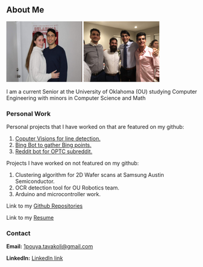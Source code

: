 ## About Me
<p float="left">
  <img src="Images/IMG-20190314-WA0003.jpg" width="200" height="160" />
  <img src="/Images/Snapchat-333778202.jpg" width="200" height="160" /> 
</p>


I am a current Senior at the University of Oklahoma (OU) studying Computer Engineering with minors in Computer Science and Math


### Personal Work
Personal projects that I have worked on that are featured on my github:

1. [Coputer Visions for line detection.](https://github.com/PouyaT/map_projection)
2. [Bing Bot to gather Bing points.](https://github.com/PouyaT/BingBot)
3. [Reddit bot for OPTC subreddit.](https://github.com/PouyaT/OPTC-reddit-bot)

Projects I have worked on not featured on my github:
1. Clustering algorithm for 2D Wafer scans at Samsung Austin Semiconductor.
2. OCR detection tool for OU Robotics team.
3. Arduino and microcontroller work.

Link to my [Github Repositories](https://github.com/PouyaT)

Link to my <a href="https://github.com/PouyaT/PouyaT.github.io/blob/master/Resume.pdf" target="_blank">Resume</a>

### Contact

**Email:** 1pouya.tavakoli@gmail.com

**LinkedIn:** [LinkedIn link](https://www.linkedin.com/in/pouya-tavakoli-33726a14b/)

